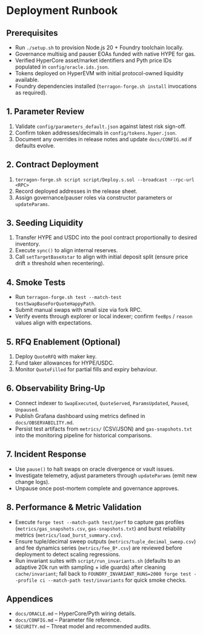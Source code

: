 # Deployment Runbook

## Prerequisites
- Run `./setup.sh` to provision Node.js 20 + Foundry toolchain locally.
- Governance multisig and pauser EOAs funded with native HYPE for gas.
- Verified HyperCore asset/market identifiers and Pyth price IDs populated in `config/oracle.ids.json`.
- Tokens deployed on HyperEVM with initial protocol-owned liquidity available.
- Foundry dependencies installed (`terragon-forge.sh install` invocations as required).

## 1. Parameter Review
1. Validate `config/parameters_default.json` against latest risk sign-off.
2. Confirm token addresses/decimals in `config/tokens.hyper.json`.
3. Document any overrides in release notes and update `docs/CONFIG.md` if defaults evolve.

## 2. Contract Deployment
1. `terragon-forge.sh script script/Deploy.s.sol --broadcast --rpc-url <RPC>`
2. Record deployed addresses in the release sheet.
3. Assign governance/pauser roles via constructor parameters or `updateParams`.

## 3. Seeding Liquidity
1. Transfer HYPE and USDC into the pool contract proportionally to desired inventory.
2. Execute `sync()` to align internal reserves.
3. Call `setTargetBaseXstar` to align with initial deposit split (ensure price drift ≥ threshold when recentering).

## 4. Smoke Tests
- Run `terragon-forge.sh test --match-test testSwapBaseForQuoteHappyPath`.
- Submit manual swaps with small size via fork RPC.
- Verify events through explorer or local indexer; confirm `feeBps` / `reason` values align with expectations.

## 5. RFQ Enablement (Optional)
1. Deploy `QuoteRFQ` with maker key.
2. Fund taker allowances for HYPE/USDC.
3. Monitor `QuoteFilled` for partial fills and expiry behaviour.

## 6. Observability Bring-Up
- Connect indexer to `SwapExecuted`, `QuoteServed`, `ParamsUpdated`, `Paused`, `Unpaused`.
- Publish Grafana dashboard using metrics defined in `docs/OBSERVABILITY.md`.
- Persist test artifacts from `metrics/` (CSV/JSON) and `gas-snapshots.txt` into the monitoring pipeline for historical comparisons.

## 7. Incident Response
- Use `pause()` to halt swaps on oracle divergence or vault issues.
- Investigate telemetry, adjust parameters through `updateParams` (emit new change logs).
- Unpause once post-mortem complete and governance approves.

## 8. Performance & Metric Validation
- Execute `forge test --match-path test/perf` to capture gas profiles (`metrics/gas_snapshots.csv`, `gas-snapshots.txt`) and burst reliability metrics (`metrics/load_burst_summary.csv`).
- Ensure tuple/decimal sweep outputs (`metrics/tuple_decimal_sweep.csv`) and fee dynamics series (`metrics/fee_B*.csv`) are reviewed before deployment to detect scaling regressions.
- Run invariant suites with `script/run_invariants.sh` (defaults to an adaptive 20k run with sampling + idle guards) after cleaning `cache/invariant`; fall back to `FOUNDRY_INVARIANT_RUNS=2000 forge test --profile ci --match-path test/invariants` for quick smoke checks.

## Appendices
- `docs/ORACLE.md` – HyperCore/Pyth wiring details.
- `docs/CONFIG.md` – Parameter file reference.
- `SECURITY.md` – Threat model and recommended audits.
